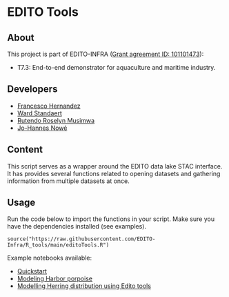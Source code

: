 # EDITO Tools

## About
This project is part of EDITO-INFRA 
([Grant agreement ID: 101101473](https://doi.org/10.3030/101101473)):
- T7.3: End-to-end demonstrator for aquaculture and maritime industry.


## Developers
- [Francesco Hernandez](mailto:francisco.hernandez@vliz.be)
- [Ward Standaert](https://github.com/WardStandaert)
- [Rutendo Roselyn Musimwa](mailto:rutendo.musimwa@vliz.be)
- [Jo-Hannes Nowé](mailto:johannes.nowe@vliz.be)


## Content
This script serves as a wrapper around the EDITO data lake STAC interface. It has provides several functions related to opening datasets and gathering information from multiple datasets at once. 

## Usage

Run the code below to import the functions in your script. Make sure you have the dependencies installed (see examples).
```
source("https://raw.githubusercontent.com/EDITO-Infra/R_tools/main/editoTools.R")
```


Example notebooks available:
- [Quickstart](https://github.com/willem0boone/Edito_R_tutorial)
- [Modeling Harbor porpoise](https://github.com/johannow/Hporpoise-sdm-EDITO)
- [Modelling Herring distribution using Edito tools](https://github.com/WardStandaert/HerringDistributionModellingEdito)